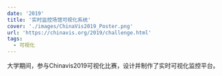 ```yaml
---
date: '2019'
title: '实时监控场馆可视化系统'
cover: './images/ChinaVis2019_Poster.png'
url: 'https://chinavis.org/2019/challenge.html'
tags:
  - 可视化
---
```


大学期间，参与Chinavis2019可视化比赛，设计并制作了实时可视化监控平台。
